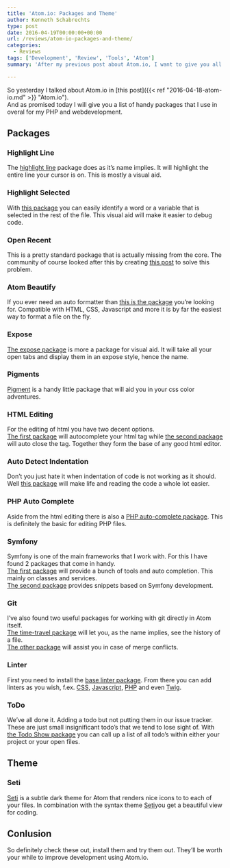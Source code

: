 ```yaml
---
title: 'Atom.io: Packages and Theme'
author: Kenneth Schabrechts
type: post
date: 2016-04-19T00:00:00+00:00
url: /reviews/atom-io-packages-and-theme/
categories:
  - Reviews
tags: ['Development', 'Review', 'Tools', 'Atom']
summary: 'After my previous post about Atom.io, I want to give you all a list of handy packages and themes'

---
```

So yesterday I talked about Atom.io in [this post]({{< ref "2016-04-18-atom-io.md" >}} "Atom.io").  
And as promised today I will give you a list of handy packages that I use in overal for my PHP and webdevelopment.

## Packages

### Highlight Line

The [highlight line](https://atom.io/packages/highlight-line "Highlight Line Homepage") package does as it’s name implies. It will highlight the entire line your cursor is on. This is mostly a visual aid.

### Highlight Selected

With [this package](https://atom.io/packages/highlight-selected "Highlight Selected Homepage") you can easily identify a word or a variable that is selected in the rest of the file. This visual aid will make it easier to debug code.

### Open Recent

This is a pretty standard package that is actually missing from the core. The community of course looked after this by creating [this post](https://atom.io/packages/open-recent "Open Recent Homepage") to solve this problem.

### Atom Beautify

If you ever need an auto formatter than [this is the package](https://atom.io/packages/atom-beautify "Atom Beautify Homepage") you’re looking for. Compatible with HTML, CSS, Javascript and more it is by far the easiest way to format a file on the fly.

### Expose

[The expose package](https://atom.io/packages/expose "Atom Expose Homepage") is more a package for visual aid. It will take all your open tabs and display them in an expose style, hence the name.

### Pigments

[Pigment](https://atom.io/packages/pigments "Atom Pigments Homepage") is a handy little package that will aid you in your css color adventures.

### HTML Editing

For the editing of html you have two decent options.  
[The first package](https://atom.io/packages/autocomplete-html-entities "Atom Autocomplete HTML Entities Homepage") will autocomplete your html tag while [the second package](https://atom.io/packages/autoclose-html "Atom Autoclose HTML Homepage") will auto close the tag. Together they form the base of any good html editor.

### Auto Detect Indentation

Don’t you just hate it when indentation of code is not working as it should. Well [this package](https://atom.io/packages/auto-detect-indentation "Atom Auto Detect Indentation Homepage") will make life and reading the code a whole lot easier.

### PHP Auto Complete

Aside from the html editing there is also a [PHP auto-complete package](https://atom.io/packages/atom-autocomplete-php "Atom PHP Autocomplete Homepage"). This is definitely the basic for editing PHP files.

### Symfony

Symfony is one of the main frameworks that I work with. For this I have found 2 packages that come in handy.  
[The first package](https://atom.io/packages/atom-symfony2 "Atom Symfony2 Homepage") will provide a bunch of tools and auto completion. This mainly on classes and services.  
[The second package](https://atom.io/packages/symfony-snippets) provides snippets based on Symfony development.

### Git

I’ve also found two useful packages for working with git directly in Atom itself.  
[The time-travel package](https://atom.io/packages/git-time-machine "Atom GIT Time Machine Homepage") will let you, as the name implies, see the history of a file.  
[The other package](https://atom.io/packages/merge-conflicts "Atom GIT Merge Conflicts Homepage") will assist you in case of merge conflicts.

### Linter

First you need to install the [base linter package](https://atom.io/packages/linter "Atom Linter Homepage"). From there you can add linters as you wish, f.ex. [CSS](https://atom.io/packages/linter-csslint "Atom CC Linter Homepage"), [Javascript](https://atom.io/packages/linter-jshint "Atom JS Linter Homepage"), [PHP](https://atom.io/packages/linter-php "Atom PHP Linter Homepage") and even [Twig](https://atom.io/packages/linter-twig "Atom Twig Linter Homepage").

### ToDo 

We’ve all done it. Adding a todo but not putting them in our issue tracker. These are just small insignificant todo’s that we tend to lose sight of. With [the Todo Show package](https://atom.io/packages/todo-show "Atom Todo Show Package") you can call up a list of all todo’s within either your project or your open files.

## Theme

### Seti

[Seti](https://atom.io/themes/seti-ui "Atom Seti UI Theme Homepage") is a subtle dark theme for Atom that renders nice icons to to each of your files. In combination with the syntax theme [Seti](https://atom.io/themes/seti-syntax "Atom Seti Syntax Homepage")you get a beautiful view for coding.

## Conlusion

So definitely check these out, install them and try them out. They’ll be worth your while to improve development using Atom.io.